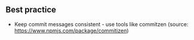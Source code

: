 ## Best practice
 - Keep commit messages consistent - use tools like commitzen (source: https://www.npmjs.com/package/commitizen)
